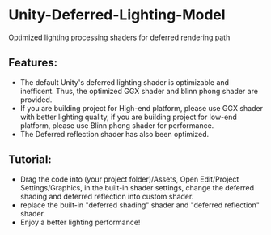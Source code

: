 # Unity-Deferred-Lighting-Model
Optimized lighting processing shaders for deferred rendering path
## Features:
* The default Unity's deferred lighting shader is optimizable and inefficent. Thus, the optimized GGX shader and blinn phong shader are provided.
* If you are building project for High-end platform, please use GGX shader with better lighting quality, if you are building project for low-end platform, please use Blinn phong shader for performance.
* The Deferred reflection shader has also been optimized.
## Tutorial:
* Drag the code into (your project folder)/Assets, Open Edit/Project Settings/Graphics, in the built-in shader settings, change the deferred shading and deferred reflection into custom shader.
* replace the built-in "deferred shading" shader and "deferred reflection" shader.
* Enjoy a better lighting performance!
